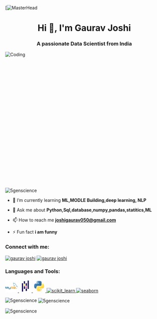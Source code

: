 [![MasterHead](https://thumbs.dreamstime.com/b/big-data-science-analysis-business-technology-concept-virtual-screen-big-data-science-analysis-business-technology-concept-145015243.jpg)
<h1 align="center">Hi 👋, I'm Gaurav Joshi</h1>
<h3 align="center">A passionate Data Scientist from India</h3>
<img align="right" src="https://cdn.dribbble.com/users/1162077/screenshots/3848914/programmer.gif" alt="Coding" width="600" height="433">

<p align="left"> <img src="https://komarev.com/ghpvc/?username=5genscience&label=Profile%20views&color=0e75b6&style=flat" alt="5genscience" /> </p>

- 🌱 I’m currently learning **ML,MODLE Building,deep learning, NLP**

- 💬 Ask me about **Python,Sql,database,numpy,pandas,statitics,ML**

- 📫 How to reach me **joshigaurav050@gmail.com**

- ⚡ Fun fact **i am funny**

<h3 align="left">Connect with me:</h3>
<p align="left">
<a href="https://linkedin.com/in/gaurav joshi" target="blank"><img align="center" src="https://raw.githubusercontent.com/rahuldkjain/github-profile-readme-generator/master/src/images/icons/Social/linked-in-alt.svg" alt="gaurav joshi" height="30" width="40" /></a>
<a href="https://fb.com/gaurav joshi" target="blank"><img align="center" src="https://raw.githubusercontent.com/rahuldkjain/github-profile-readme-generator/master/src/images/icons/Social/facebook.svg" alt="gaurav joshi" height="30" width="40" /></a>
</p>

<h3 align="left">Languages and Tools:</h3>
<p align="left"> <a href="https://www.mysql.com/" target="_blank" rel="noreferrer"> <img src="https://raw.githubusercontent.com/devicons/devicon/master/icons/mysql/mysql-original-wordmark.svg" alt="mysql" width="40" height="40"/> </a> <a href="https://pandas.pydata.org/" target="_blank" rel="noreferrer"> <img src="https://raw.githubusercontent.com/devicons/devicon/2ae2a900d2f041da66e950e4d48052658d850630/icons/pandas/pandas-original.svg" alt="pandas" width="40" height="40"/> </a> <a href="https://www.python.org" target="_blank" rel="noreferrer"> <img src="https://raw.githubusercontent.com/devicons/devicon/master/icons/python/python-original.svg" alt="python" width="40" height="40"/> </a> <a href="https://scikit-learn.org/" target="_blank" rel="noreferrer"> <img src="https://upload.wikimedia.org/wikipedia/commons/0/05/Scikit_learn_logo_small.svg" alt="scikit_learn" width="40" height="40"/> </a> <a href="https://seaborn.pydata.org/" target="_blank" rel="noreferrer"> <img src="https://seaborn.pydata.org/_images/logo-mark-lightbg.svg" alt="seaborn" width="40" height="40"/> </a> </p>

<p><img align="left" src="https://github-readme-stats.vercel.app/api/top-langs?username=5genscience&show_icons=true&locale=en&layout=compact" alt="5genscience" /></p>

<p>&nbsp;<img align="center" src="https://github-readme-stats.vercel.app/api?username=5genscience&show_icons=true&locale=en" alt="5genscience" /></p>

<p><img align="center" src="https://github-readme-streak-stats.herokuapp.com/?user=5genscience&" alt="5genscience" /></p>
